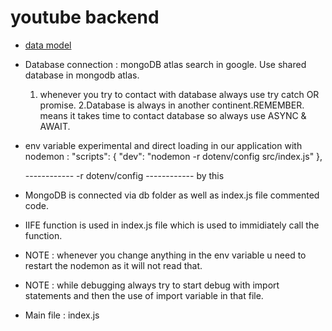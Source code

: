 # youtube backend

- [data model](https://app.eraser.io/workspace/YtPqZ1VogxGy1jzIDkzj)

- Database connection : mongoDB atlas search in google.
    Use shared database in mongodb atlas.

    1. whenever you try to contact with database always use try catch OR promise. 
    2.Database is always in another continent.REMEMBER. means it takes time to contact database so always use ASYNC & AWAIT.


- env variable experimental and direct loading in our application with nodemon : 
  "scripts": {
    "dev": "nodemon -r dotenv/config src/index.js"
  },

  ------------  -r dotenv/config ------------ by this

- MongoDB is connected via db folder as well as index.js file commented code. 

- IIFE function is used in index.js file which is used to immidiately call the function. 

- NOTE : whenever you change anything in the env variable u need to restart the nodemon as it will not read that. 

- NOTE : while debugging always try to start debug with import statements and then the use of import variable in that file.

- Main file : index.js

